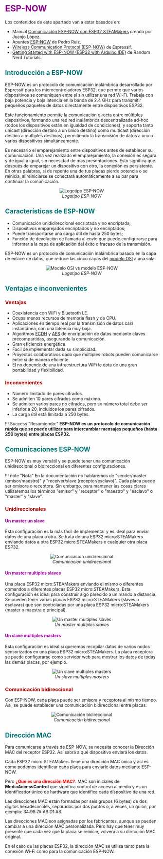 # <FONT COLOR=#8B008B>ESP-NOW</font>
Los contenidos de este apartado van a estar basados en:

* Manual [Comunicación ESP-NOW con ESP32 STEAMakers](https://drive.google.com/file/d/1xeSOalJhOgPZF2syGutzAwufxOdv2H1H/view) creado por Juanjo López.
* Apuntes [ESP-NOW](https://pedroruizf.github.io/steamakers_demo/espnow.html) de Pedro Ruiz.
* [Wireless Communication Protocol (ESP-NOW)](https://www.espressif.com/en/solutions/low-power-solutions/esp-now) de Espressif.
* [Getting Started with ESP-NOW (ESP32 with Arduino IDE)](https://randomnerdtutorials.com/esp-now-esp32-arduino-ide/) de Random Nerd Tutorials.

## <FONT COLOR=#007575>**Introducción a ESP-NOW**</font>
ESP-NOW es un protocolo de comunicación inalámbrica desarrollado por Espressif para los microcontroladores ESP32, que permte que varios dispositivos se comuniquen entre sí sin utilizar una red Wi-Fi. Trabaja con baja potencia y baja latencia en la banda de 2.4 GHz para transmitir pequeños paquetes de datos directamente entre dispositivos ESP32.

Este funcionamiento permite la comunicación directa entre múltiples dispositivos, formando una red red inalámbrica descentralizada ad-hoc (todos los dispositivos están en igualdad de condiciones), y soporta tanto unicast (dirección destino a un único destino) como multicast (dirección destino a multiples destinos), permitiendo la transmisión de datos a uno o varios dispositivos simultáneamente.

Es necesario el emparejamiento entre dispositivos antes de establecer su comunicación. Una vez realizado el emparejamiento, la conexión es segura y de igual a igual, sin necesidad de mas presentaciones. Esto significa que después de emparejar un dispositivo con otro, la conexión es persistente. En otras palabras, si de repente una de tus placas pierde potencia o se reinicia, al reiniciarse se conectará automáticamente a su par para continuar la comunicación.

<center>

![Logotipo ESP-NOW](../img/wifi/espnow/esp-now-logo.png)  
*Logotipo ESP-NOW*

</center>

## <FONT COLOR=#007575>**Características de ESP-NOW**</font>

* Comunicación unididireccional encriptada y no encriptada;
* Dispositivos emparejados encriptados y no encriptados;
* Puede transportarse una carga útil de hasta 250 bytes;
* Función de devolución de llamada al envío que puede configurarse para informar a la capa de aplicación del éxito o fracaso de la transmisión.

ESP-NOW es un protocolo de comunicación inalámbrica basado en la capa de enlace de datos, que reduce las cinco capas del [modelo OSI](https://www.cloudflare.com/es-es/learning/ddos/glossary/open-systems-interconnection-model-osi/) a una sola.

<center>

![Modelo OSI vs modelo ESP-NOW](../img/wifi/espnow/OSIespnow.png)  
*Logotipo ESP-NOW*

</center>

## <FONT COLOR=#007575>**Ventajas e inconvenientes**</font>

### <FONT COLOR=#AA0000>Ventajas</font>

* Coexistencia con WiFi y Bluetooth LE.
* Ocupa menos recursos de memoria flash y de CPU.
* Aplicaciones en tiempo real por la transmisión de datos casi instantánea, con una latencia muy baja.
* Algoritmos [ECDH](https://es.wikipedia.org/wiki/Elliptic-curve_Diffie-Hellman) y [AES](https://es.wikipedia.org/wiki/Advanced_Encryption_Standard) de encriptación de datos mediante claves precompartidas, asegurando la comunicación.
* Gran eficiencia energética.
* Facil de implementar dada su simplicidad.
* Proyectos colaborativos dado que múltiples robots pueden comunicarse entre sí de manera eficiente.
* El no depende de una infraestructura WiFi le dota de una gran portabilidad y flexibilidad.

### <FONT COLOR=#AA0000>Inconvenientes</font>

* Número limitado de pares cifrados.
* Se admiten 10 pares cifrados como máximo.
* Se admiten varios pares no cifrados, pero su número total debe ser inferior a 20, incluidos los pares cifrados.
* La carga útil está limitada a 250 bytes.

!!! Success "Resumiendo:"
    <b>ESP-NOW es un protocolo de comunicación rápida que se puede utilizar para intercambiar mensajes pequeños (hasta 250 bytes) entre placas ESP32.</b>

## <FONT COLOR=#007575>**Comunicaciones ESP-NOW**</font>
ESP-NOW es muy versátil y se puede tener una comunicación unidireccional o bidireccional en diferentes configuraciones.

!!! note "Nota"
    En la documentación no hablaremos de "sender/master (emisor/maestro)" y "receiver/slave (receptor/esclavo)". Cada placa puede ser emisora o receptora. Sin embargo, para mantener las cosas claras utilizaremos los términos "emisor" y "receptor" o "maestro" y "esclavo" o "master" y "slave".

### <FONT COLOR=#AA0000>Unidireccionales</font>

#### <FONT COLOR=#a303a3>Un master un slave</font>
Esta configuración es la más fácil de implementar y es ideal para enviar datos de una placa a otra. Se trata de una ESP32 micro:STEAMakers enviando datos a otra ESP32 micro:STEAMakers o cualquier otra placa ESP32.

<center>

![Comunicación unidireccional](../img/wifi/espnow/unidir.png)  
*Comunicación unidireccional*

</center>

#### <FONT COLOR=#a303a3>Un master multiples slaves</font>
Una placa ESP32 micro:STEAMakers enviando el mismo o diferentes comandos a diferentes placas ESP32 micro:STEAMakers. Esta configuración es ideal para construir algo parecido a un mando a distancia. Se pueden tener varias placas ESP32 micro:STEAMakers (slaves o esclavas) que son controladas por una placa ESP32 micro:STEAMakers (master o maestra o principal).

<center>

![Un master multiples slaves](../img/wifi/espnow/1MvarE.png)  
*Un master multiples slaves*

</center>

#### <FONT COLOR=#a303a3>Un slave multiples masters</font>
Esta configuración es ideal si queremos recopilar datos de varios nodos sensorizados en una placa ESP32 micro:STEAMakers. La placa receptora se puede configurarse como servidor web para mostrar los datos de todas las demás placas, por ejemplo.

<center>

![Un slave multiples masters](../img/wifi/espnow/1SmultM.png)  
*Un slave multiples masters*

</center>

### <FONT COLOR=#AA0000>Comunicación bidireccional</font>
Con ESP-NOW, cada placa puede ser emisora y receptora al mismo tiempo. Así, se puede establecer una comunicación bidireccional entre placas.

<center>

![Comunicación bidireccional](../img/wifi/espnow/bidir.png)  
*Comunicación bidireccional*

</center>

## <FONT COLOR=#007575>**Dirección MAC**</font>
Para comunicarse a través de ESP-NOW, se necesita conocer la Dirección MAC del receptor ESP32. Así sabrá a qué dispositivo enviará los datos.

Cada ESP32 micro:STEAMakers tiene una dirección MAC única y así es como podemos identificar cada placa para enviarle datos mediante ESP-NOW.

Pero <FONT COLOR=#FF00000><b>¿Que es una dirección MAC?</font></b>. MAC son iniciales de <b>Media</b><b>Access</b><b>Control</b> que significa control de acceso al medio y es un identificador único de hardware que identifica cada dispositivo de una red.

Las direcciones MAC están formadas por seis grupos (6 bytes) de dos dígitos hexadecimales, separados por dos puntos o, a veces, un guión, por ejemplo: 34:98:7A:A9:D1:A8.

Las direcciones MAC son asignadas por los fabricantes, aunque se pueden cambiar a una dirección MAC personalizada. Pero hay que tener muy presente que cada vez que la placa se reinicie, volverá a su dirección MAC original.

En el caso de las placas ESP32, la dirección MAC se utiliza tanto para la conexión Wi-Fi como para la comunicación ESP-NOW.

